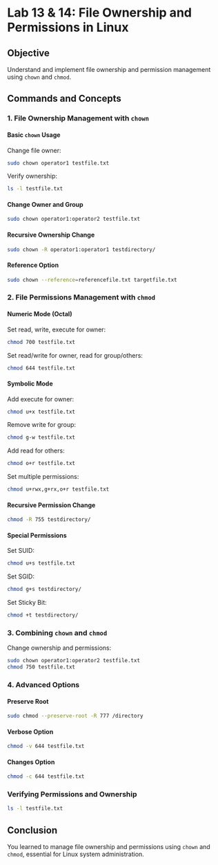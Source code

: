 # Lab 13 & 14: File Ownership and Permissions in Linux

## Objective
Understand and implement file ownership and permission management using `chown` and `chmod`.

## Commands and Concepts

### 1. File Ownership Management with `chown`

#### Basic `chown` Usage
Change file owner:
```bash
sudo chown operator1 testfile.txt
```
Verify ownership:
```bash
ls -l testfile.txt
```

#### Change Owner and Group
```bash
sudo chown operator1:operator2 testfile.txt
```

#### Recursive Ownership Change
```bash
sudo chown -R operator1:operator1 testdirectory/
```

#### Reference Option
```bash
sudo chown --reference=referencefile.txt targetfile.txt
```

### 2. File Permissions Management with `chmod`

#### Numeric Mode (Octal)
Set read, write, execute for owner:
```bash
chmod 700 testfile.txt
```
Set read/write for owner, read for group/others:
```bash
chmod 644 testfile.txt
```

#### Symbolic Mode
Add execute for owner:
```bash
chmod u+x testfile.txt
```
Remove write for group:
```bash
chmod g-w testfile.txt
```
Add read for others:
```bash
chmod o+r testfile.txt
```
Set multiple permissions:
```bash
chmod u+rwx,g+rx,o+r testfile.txt
```

#### Recursive Permission Change
```bash
chmod -R 755 testdirectory/
```

#### Special Permissions
Set SUID:
```bash
chmod u+s testfile.txt
```
Set SGID:
```bash
chmod g+s testdirectory/
```
Set Sticky Bit:
```bash
chmod +t testdirectory/
```

### 3. Combining `chown` and `chmod`
Change ownership and permissions:
```bash
sudo chown operator1:operator2 testfile.txt
chmod 750 testfile.txt
```

### 4. Advanced Options

#### Preserve Root
```bash
sudo chmod --preserve-root -R 777 /directory
```

#### Verbose Option
```bash
chmod -v 644 testfile.txt
```

#### Changes Option
```bash
chmod -c 644 testfile.txt
```

### Verifying Permissions and Ownership
```bash
ls -l testfile.txt
```

## Conclusion
You learned to manage file ownership and permissions using `chown` and `chmod`, essential for Linux system administration.